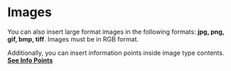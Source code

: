 # Images

You can also insert large format images in the following formats: __jpg, png, gif, bmp, tiff__.
Images must be in RGB format.

Additionally, you can insert information points inside image type contents. [__See Info Points__](/en/2.17/media-manager/features/info-point.md)
